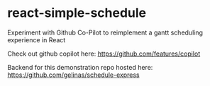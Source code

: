 # react-simple-schedule
Experiment with Github Co-Pilot to reimplement a gantt scheduling experience in React

Check out github copilot here: https://github.com/features/copilot

Backend for this demonstration repo hosted here: https://github.com/gelinas/schedule-express
